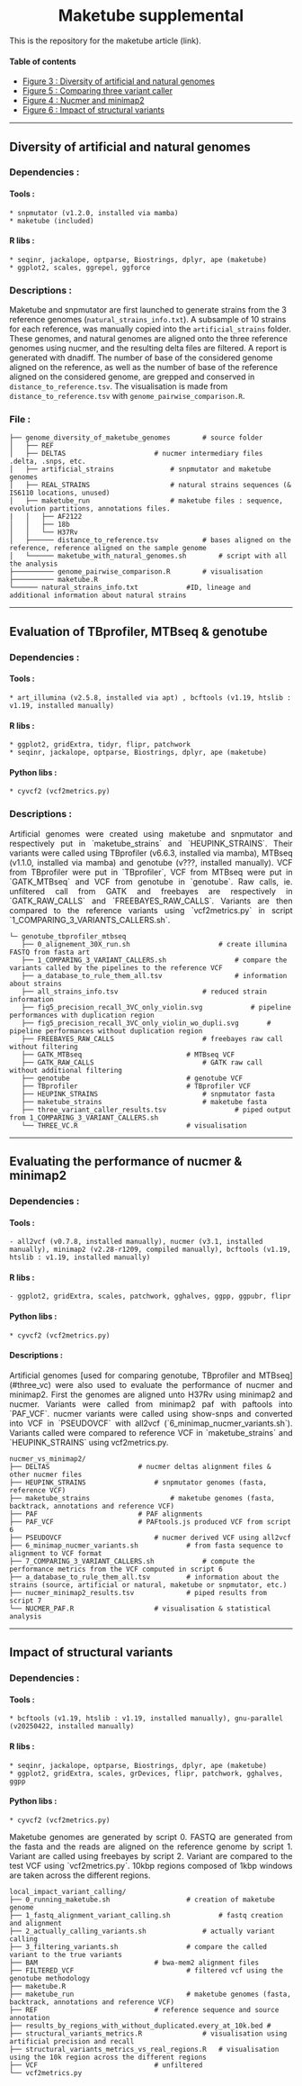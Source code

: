 <h1 align="center"> Maketube supplemental </h1>

This is the repository for the maketube article (link).

#### Table of contents

<!--ts-->
-  [Figure 3 : Diversity of artificial and natural genomes](#genome_diversity_tag)
-  [Figure 5 : Comparing three variant caller](#three_vc)
-  [Figure 4 : Nucmer and minimap2](#nucmer_minimap2)
-  [Figure 6 : Impact of structural variants](#structural_variants)

---
## <a name="genome_diversity_tag"></a> Diversity of artificial and natural genomes

### Dependencies :

#### Tools :
	* snpmutator (v1.2.0, installed via mamba)
	* maketube (included)

#### R libs :
	* seqinr, jackalope, optparse, Biostrings, dplyr, ape (maketube)
	* ggplot2, scales, ggrepel, ggforce

### Descriptions :

<p align="justify">
	
Maketube and snpmutator are first launched to generate strains from the 3 reference genomes (`natural_strains_info.txt`).
A subsample of 10 strains for each reference, was manually copied into the `artificial_strains` folder.
These genomes, and natural genomes are aligned onto the three reference genomes using nucmer, and the resulting delta files are filtered. A report is generated with dnadiff.
The number of base of the considered genome aligned on the reference, as well as the number of base of the reference aligned on the considered genome, are grepped and conserved in `distance_to_reference.tsv`.
The visualisation is made from `distance_to_reference.tsv` with `genome_pairwise_comparison.R`.
</p>

### File :
```
├── genome_diversity_of_maketube_genomes		# source folder
│   ├── REF
│   ├── DELTAS						# nucmer intermediary files .delta, .snps, etc.
│   ├── artificial_strains				# snpmutator and maketube genomes
│   ├── REAL_STRAINS					# natural strains sequences (& IS6110 locations, unused)
│   ├── maketube_run					# maketube files : sequence, evolution partitions, annotations files. 
|   │   ├── AF2122
│   │   ├── 18b
│   │   └── H37Rv
│   ├────── distance_to_reference.tsv			# bases aligned on the reference, reference aligned on the sample genome
│   └────── maketube_with_natural_genomes.sh		# script with all the analysis
├────────── genome_pairwise_comparison.R		# visualisation
├────────── maketube.R
└────── natural_strains_info.txt			#ID, lineage and additional information about natural strains
```
---
## <a name="three_vc"></a> Evaluation of TBprofiler, MTBseq & genotube
### Dependencies :

#### Tools : 
	* art_illumina (v2.5.8, installed via apt) , bcftools (v1.19, htslib : v1.19, installed manually)

#### R libs :
	* ggplot2, gridExtra, tidyr, flipr, patchwork
	* seqinr, jackalope, optparse, Biostrings, dplyr, ape (maketube)

#### Python libs :
	* cyvcf2 (vcf2metrics.py)

### Descriptions :

<p align="justify">
Artificial genomes were created using maketube and snpmutator and respectively put in `maketube_strains` and `HEUPINK_STRAINS`.
Their variants were called using TBprofiler (v6.6.3, installed via mamba), MTBseq (v1.1.0, installed via mamba) and genotube (v???, installed manually).
VCF from TBprofiler were put in `TBprofiler`, VCF from MTBseq were put in `GATK_MTBseq` and VCF from genotube in `genotube`. 
Raw calls, ie. unfiltered call from GATK and freebayes are respectively in `GATK_RAW_CALLS` and `FREEBAYES_RAW_CALLS`.
Variants are then compared to the reference variants using `vcf2metrics.py` in script `1_COMPARING_3_VARIANTS_CALLERS.sh`.

</p>


```
└─ genotube_tbprofiler_mtbseq
   ├── 0_alignement_30X_run.sh				 		# create illumina FASTQ from fasta art
   ├── 1_COMPARING_3_VARIANT_CALLERS.sh					# compare the variants called by the pipelines to the reference VCF
   ├── a_database_to_rule_them_all.tsv					# information about strains
   ├── all_strains_info.tsv						# reduced strain information
   ├── fig5_precision_recall_3VC_only_violin.svg			# pipeline performances with duplication region
   ├── fig5_precision_recall_3VC_only_violin_wo_dupli.svg		# pipeline performances without duplication region
   ├── FREEBAYES_RAW_CALLS						# freebayes raw call without filtering
   ├── GATK_MTBseq							# MTBseq VCF
   ├── GATK_RAW_CALLS							# GATK raw call without additional filtering
   ├── genotube								# genotube VCF
   ├── TBprofiler							# TBprofiler VCF
   ├── HEUPINK_STRAINS							# snpmutator fasta
   ├── maketube_strains							# maketube fasta
   ├── three_variant_caller_results.tsv					# piped output from 1_COMPARING_3_VARIANT_CALLERS.sh
   └── THREE_VC.R							# visualisation
```


---
## <a name="nucmer_minimap2"></a> Evaluating the performance of nucmer & minimap2
### Dependencies :

#### Tools : 
	- all2vcf (v0.7.8, installed manually), nucmer (v3.1, installed manually), minimap2 (v2.28-r1209, compiled manually), bcftools (v1.19, htslib : v1.19, installed manually)

#### R libs :
	- ggplot2, gridExtra, scales, patchwork, gghalves, ggpp, ggpubr, flipr
#### Python libs :
	* cyvcf2 (vcf2metrics.py)

#### Descriptions :

<p align="justify">
	Artificial genomes [used for comparing genotube, TBprofiler and MTBseq](#three_vc) were also used to evaluate the performance of nucmer and minimap2.
	First the genomes are aligned unto H37Rv using minimap2 and nucmer. Variants were called from minimap2 paf with paftools into `PAF_VCF`. 
	nucmer variants were called using show-snps and converted into VCF in `PSEUDOVCF` with all2vcf (`6_minimap_nucmer_variants.sh`).
	Variants called were compared to reference VCF in `maketube_strains` and `HEUPINK_STRAINS` using vcf2metrics.py. 
</p>

```
nucmer_vs_minimap2/
├── DELTAS						# nucmer deltas alignment files & other nucmer files
├── HEUPINK_STRAINS					# snpmutator genomes (fasta, reference VCF)
├── maketube_strains					# maketube genomes (fasta, backtrack, annotations and reference VCF)
├── PAF							# PAF alignments
├── PAF_VCF						# PAFtools.js produced VCF from script 6
├── PSEUDOVCF						# nucmer derived VCF using all2vcf
├── 6_minimap_nucmer_variants.sh			# from fasta sequence to alignment to VCF format
├── 7_COMPARING_3_VARIANT_CALLERS.sh			# compute the performance metrics from the VCF computed in script 6
├── a_database_to_rule_them_all.tsv			# information about the strains (source, artificial or natural, maketube or snpmutator, etc.)
├── nucmer_minimap2_results.tsv				# piped results from script 7
└── NUCMER_PAF.R					# visualisation & statistical analysis
```


---
## <a name="structural_variants"></a> Impact of structural variants
### Dependencies :

#### Tools : 
	* bcftools (v1.19, htslib : v1.19, installed manually), gnu-parallel (v20250422, installed manually)

#### R libs :
	* seqinr, jackalope, optparse, Biostrings, dplyr, ape (maketube)
	* ggplot2, gridExtra, scales, grDevices, flipr, patchwork, gghalves, ggpp

#### Python libs :
	* cyvcf2 (vcf2metrics.py)

<p align="justify">
	Maketube genomes are generated by script 0.
	FASTQ are generated from the fasta and the reads are aligned on the reference genome by script 1.
	Variant are called using freebayes by script 2.
	Variant are compared to the test VCF using `vcf2metrics.py`. 10kbp regions composed of 1kbp windows are taken across the different regions.
</p>

```
local_impact_variant_calling/
├── 0_running_maketube.sh					# creation of maketube genome
├── 1_fastq_alignment_variant_calling.sh			# fastq creation and alignment
├── 2_actually_calling_variants.sh				# actually variant calling
├── 3_filtering_variants.sh					# compare the called variant to the true variants
├── BAM								# bwa-mem2 alignment files
├── FILTERED_VCF							# filtered vcf using the genotube methodology
├── maketube.R
├── maketube_run							# maketube genomes (fasta, backtrack, annotations and reference VCF)
├── REF								# reference sequence and source annotation
├── results_by_regions_with_without_duplicated.every_at_10k.bed	# 
├── structural_variants_metrics.R				# visualisation using artificial precision and recall
├── structural_variants_metrics_vs_real_regions.R	# visualisation using the 10k region across the different regions
├── VCF								# unfiltered
└── vcf2metrics.py
```


